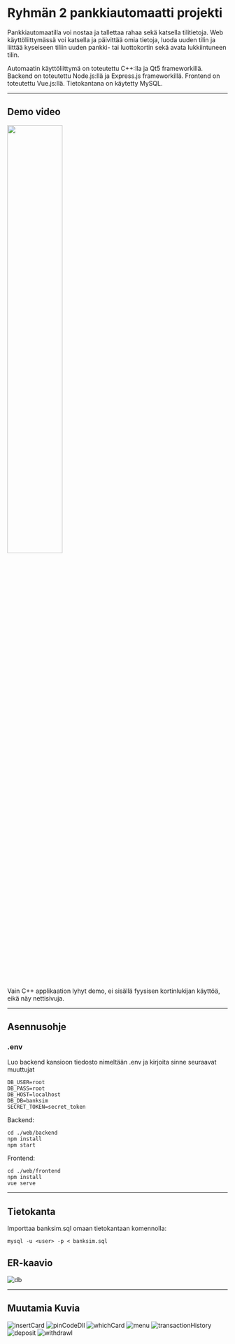 # Ryhmän 2 pankkiautomaatti projekti

Pankkiautomaatilla voi nostaa ja tallettaa rahaa sekä katsella tilitietoja. Web käyttöliittymässä voi katsella ja päivittää omia tietoja, luoda uuden tilin ja liittää kyseiseen tiliin uuden pankki- tai luottokortin sekä avata lukkiintuneen tilin.

Automaatin käyttöliittymä on toteutettu C++:lla ja Qt5 frameworkillä. Backend on toteutettu Node.js:llä ja Express.js frameworkillä. Frontend on toteutettu Vue.js:llä. Tietokantana on käytetty MySQL.

---

## Demo video
[<img src="https://img.youtube.com/vi/1W5UKCmNBEo/maxresdefault.jpg" width="50%">](https://youtu.be/1W5UKCmNBEo)

Vain C++ applikaation lyhyt demo, ei sisällä fyysisen kortinlukijan käyttöä, eikä näy nettisivuja.

---

## Asennusohje

### .env
Luo backend kansioon tiedosto nimeltään .env ja kirjoita sinne seuraavat muuttujat
```
DB_USER=root
DB_PASS=root
DB_HOST=localhost
DB_DB=banksim
SECRET_TOKEN=secret_token
```
Backend:
```
cd ./web/backend
npm install
npm start
```
Frontend:
```
cd ./web/frontend
npm install
vue serve
```

---
## Tietokanta
Importtaa banksim.sql omaan tietokantaan komennolla:
```
mysql -u <user> -p < banksim.sql
```

## ER-kaavio
![db](./documents/images/db.png)

---
## Muutamia Kuvia

![insertCard](./documents/images/insertCard.png)
![pinCodeDll](./documents/images/pinCodeDll.png)
![whichCard](./documents/images/whichCard.png)
![menu](./documents/images/menu.png)
![transactionHistory](./documents/images/transactionHistory.png)
![deposit](./documents/images/deposit.png)
![withdrawl](./documents/images/withdrawl.png)
